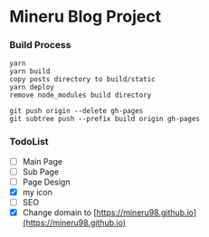 # Mineru Blog Project

### Build Process

```
yarn
yarn build
copy posts directory to build/static
yarn deploy
remove node_modules build directory
```

```
git push origin --delete gh-pages
git subtree push --prefix build origin gh-pages
```

### TodoList

 - [ ] Main Page
 - [ ] Sub Page
 - [ ] Page Design
 - [X] my icon
 - [ ] SEO
 - [X] Change domain to [https://mineru98.github.io](https://mineru98.github.io)
